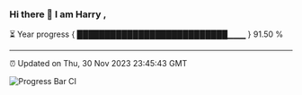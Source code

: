 ### Hi there 👋 I am Harry , 

⏳ Year progress { ███████████████████████████▁▁▁ } 91.50 %

---

⏰ Updated on Thu, 30 Nov 2023 23:45:43 GMT

![Progress Bar CI](https://github.com/duykhang68/duykhang68/workflows/Progress%20Bar%20CI/badge.svg)
